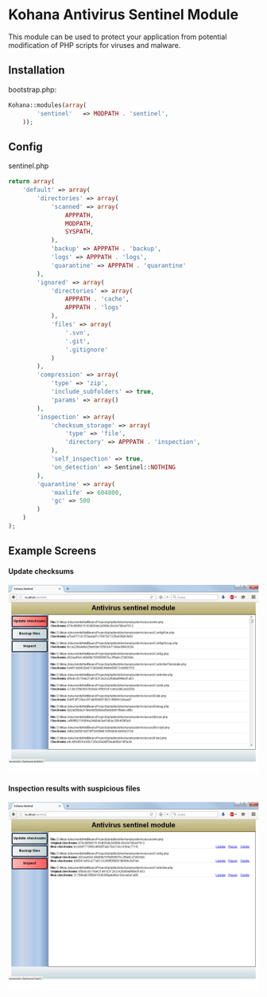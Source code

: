 # Kohana Antivirus Sentinel Module

This module can be used to protect your application from potential modification
of PHP scripts for viruses and malware.

## Installation

bootstrap.php:

```php
Kohana::modules(array(
        'sentinel'   => MODPATH . 'sentinel',
	));
```

## Config


sentinel.php

```php
return array(
    'default' => array(
        'directories' => array(
            'scanned' => array(
                APPPATH,
                MODPATH,
                SYSPATH,
            ),
            'backup' => APPPATH . 'backup',
            'logs' => APPPATH . 'logs',
            'quarantine' => APPPATH . 'quarantine'
        ),
        'ignored' => array(
            'directories' => array(
                APPPATH . 'cache',
                APPPATH . 'logs'
            ),
            'files' => array(
                '.svn',
                '.git',
                '.gitignore'
            )
        ),
        'compression' => array(
            'type' => 'zip',
            'include_subfolders' => true,
            'params' => array()
        ),
        'inspection' => array(
            'checksum_storage' => array(
                'type' => 'file',
                'directory' => APPPATH . 'inspection',
            ),
            'self_inspection' => true,
            'on_detection' => Sentinel::NOTHING
        ),
        'quarantine' => array(
            'maxlife' => 604800,
            'gc' => 500
        )
    )
);
```

## Example Screens

#### Update checksums

![Updating checksums](images/update_checksums.png)

#### Inspection results with suspicious files

![Inspection results](images/inspection_results.png)
